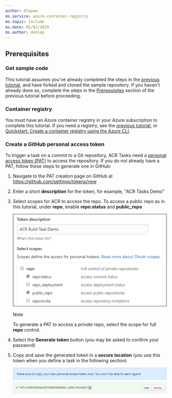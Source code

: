 ```yaml
---
author: dlepow
ms.service: azure-container-registry
ms.topic: include
ms.date: 05/02/2019
ms.author: danlep
---
```

## Prerequisites

### Get sample code

This tutorial assumes you've already completed the steps in the [previous tutorial](../container-registry-tutorial-quick-task.md), and have forked and cloned the sample repository. If you haven't already done so, complete the steps in the [Prerequisites](../container-registry-tutorial-quick-task.md#prerequisites) section of the previous tutorial before proceeding.

### Container registry

You must have an Azure container registry in your Azure subscription to complete this tutorial. If you need a registry, see the [previous tutorial](../container-registry-tutorial-quick-task.md), or [Quickstart: Create a container registry using the Azure CLI](../container-registry-get-started-azure-cli.md).

### Create a GitHub personal access token

To trigger a task on a commit to a Git repository, ACR Tasks need a [personal access token (PAT)](../container-registry-tasks-overview.md#personal-access-token) to access the repository. If you do not already have a PAT, follow these steps to generate one in GitHub:

1. Navigate to the PAT creation page on GitHub at https://github.com/settings/tokens/new
1. Enter a short **description** for the token, for example, "ACR Tasks Demo"
1. Select scopes for ACR to access the repo. To access a public repo as in this tutorial, under **repo**, enable **repo:status** and **public_repo**

   ![Screenshot of the Personal Access Token generation page in GitHub][build-task-01-new-token]

   > [!NOTE]
   > To generate a PAT to access a *private* repo, select the scope for full **repo** control.

1. Select the **Generate token** button (you may be asked to confirm your password)
1. Copy and save the generated token in a **secure location** (you use this token when you define a task in the following section)

   ![Screenshot of the generated Personal Access Token in GitHub][build-task-02-generated-token]

<!-- Images -->
[build-task-01-new-token]: ./media/container-registry-task-tutorial-prereq/build-task-01-new-token.png
[build-task-02-generated-token]: ./media/container-registry-task-tutorial-prereq/build-task-02-generated-token.png
